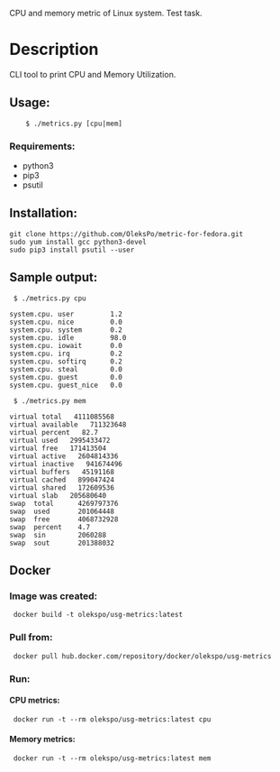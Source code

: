CPU and memory metric of Linux system. Test task.

# Description

CLI tool to print CPU and Memory Utilization.

## Usage:
```
    $ ./metrics.py [cpu|mem]
```

### Requirements:

* python3
* pip3
* psutil

## Installation:
```
git clone https://github.com/OleksPo/metric-for-fedora.git
sudo yum install gcc python3-devel
sudo pip3 install psutil --user
```

## Sample output:
```
 $ ./metrics.py cpu

system.cpu. user         1.2
system.cpu. nice         0.0
system.cpu. system       0.2
system.cpu. idle         98.0
system.cpu. iowait       0.0
system.cpu. irq          0.2
system.cpu. softirq      0.2
system.cpu. steal        0.0
system.cpu. guest        0.0
system.cpu. guest_nice   0.0
```

```
 $ ./metrics.py mem

virtual total   4111085568
virtual available   711323648
virtual percent   82.7
virtual used   2995433472
virtual free   171413504
virtual active   2604814336
virtual inactive   941674496
virtual buffers   45191168
virtual cached   899047424
virtual shared   172609536
virtual slab   205680640
swap  total      4269797376
swap  used       201064448
swap  free       4068732928
swap  percent    4.7
swap  sin        2060288
swap  sout       201388032
```

## Docker

### Image was created:
```
 docker build -t olekspo/usg-metrics:latest
```

### Pull from:
```
 docker pull hub.docker.com/repository/docker/olekspo/usg-metrics
```

### Run:

#### CPU metrics:
```
 docker run -t --rm olekspo/usg-metrics:latest cpu 
```
#### Memory metrics:
```
 docker run -t --rm olekspo/usg-metrics:latest mem 
```

